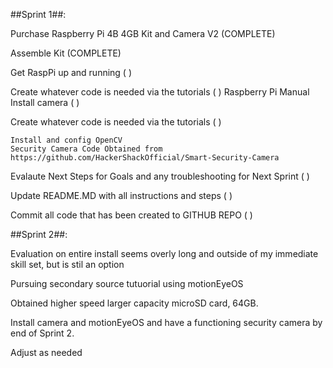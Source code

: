 ##Sprint 1##:

Purchase Raspberry Pi 4B 4GB Kit and Camera V2 (COMPLETE)

Assemble Kit (COMPLETE)

Get RaspPi up and running ( )

Create whatever code is needed via the tutorials ( )
    Raspberry Pi Manual
Install camera ( )

Create whatever code is needed via the tutorials ( )

    Install and config OpenCV
    Security Camera Code Obtained from https://github.com/HackerShackOfficial/Smart-Security-Camera

Evalaute Next Steps for Goals and any troubleshooting for Next Sprint ( )

Update README.MD with all instructions and steps ( )

Commit all code that has been created to GITHUB REPO ( )

##Sprint 2##:

Evaluation on entire install seems overly long and outside of my immediate skill set, but is stil an option

Pursuing secondary source tutuorial using motionEyeOS

Obtained higher speed larger capacity microSD card, 64GB.

Install camera and motionEyeOS and have a functioning security camera by end of Sprint 2.

Adjust as needed
